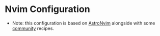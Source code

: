 # Nvim Configuration

- Note: this configuration is based on [AstroNvim](https://github.com/AstroNvim/AstroNvim) alongside with some [community](https://github.com/AstroNvim/astrocommunity) recipes.
